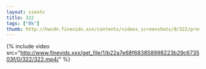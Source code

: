 ```yaml
--- 
layout: sieutv
title: 322
tags: ["0k"]
thumb: http://hwcdn.finevids.xxx/contents/videos_screenshots/0/322/preview.mp4.jpg
---
```

{% include video src="http://www.finevids.xxx/get_file/1/b22a7e68f683858998223b29c673503f/0/322/322.mp4/" %} 

